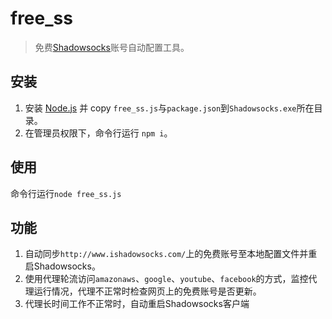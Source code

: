free_ss
===============

> 免费[Shadowsocks](https://github.com/shadowsocks/shadowsocks-windows/tree/master)账号自动配置工具。

## 安装

1. 安装 [Node.js](https://nodejs.org/) 并 copy `free_ss.js`与`package.json`到`Shadowsocks.exe`所在目录。
1. 在管理员权限下，命令行运行 `npm i`。

## 使用

命令行运行`node free_ss.js`

## 功能
1. 自动同步`http://www.ishadowsocks.com/`上的免费账号至本地配置文件并重启Shadowsocks。
1. 使用代理轮流访问`amazonaws`、`google`、`youtube`、`facebook`的方式，监控代理运行情况，代理不正常时检查网页上的免费账号是否更新。
1. 代理长时间工作不正常时，自动重启Shadowsocks客户端
